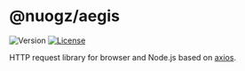 # @nuogz/aegis
![Version](https://img.shields.io/github/package-json/v/nuogz/aegis?style=flat-square)
[![License](https://img.shields.io/github/license/nuogz/aegis?style=flat-square)](https://www.gnu.org/licenses/lgpl-3.0-standalone.html)

HTTP request library for browser and Node.js based on [axios](https://github.com/axios/axios).
